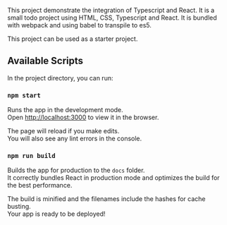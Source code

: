 This project demonstrate the integration of Typescript and React. It is a small todo project using HTML, CSS, Typescript and React. It is bundled with webpack and using babel to transpile to es5. 

This project can be used as a starter project.

## Available Scripts

In the project directory, you can run:

### `npm start`

Runs the app in the development mode.<br />
Open [http://localhost:3000](http://localhost:3000) to view it in the browser.

The page will reload if you make edits.<br />
You will also see any lint errors in the console.

### `npm run build`

Builds the app for production to the `docs` folder.<br />
It correctly bundles React in production mode and optimizes the build for the best performance.

The build is minified and the filenames include the hashes for cache busting.<br />
Your app is ready to be deployed!